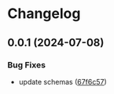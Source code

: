 # Changelog

## 0.0.1 (2024-07-08)


### Bug Fixes

* update schemas ([67f6c57](https://github.com/niieani/toolchain/commit/67f6c577b63ddc91024a40101fef4bfc8df10e5d))
